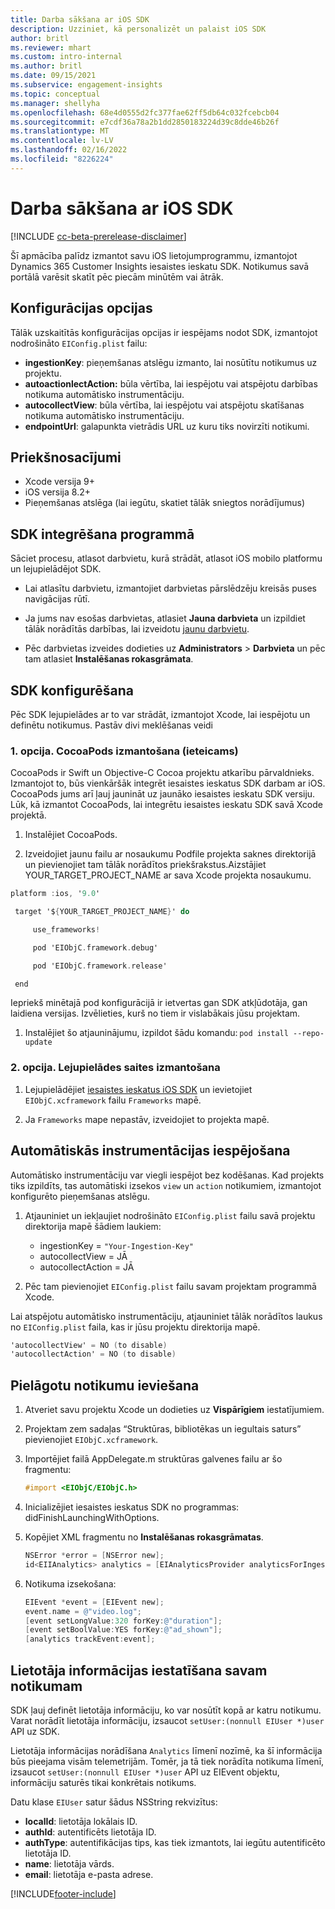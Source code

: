 ```yaml
---
title: Darba sākšana ar iOS SDK
description: Uzziniet, kā personalizēt un palaist iOS SDK
author: britl
ms.reviewer: mhart
ms.custom: intro-internal
ms.author: britl
ms.date: 09/15/2021
ms.subservice: engagement-insights
ms.topic: conceptual
ms.manager: shellyha
ms.openlocfilehash: 68e4d0555d2fc377fae62ff5db64c032fcebcb04
ms.sourcegitcommit: e7cdf36a78a2b1dd2850183224d39c8dde46b26f
ms.translationtype: MT
ms.contentlocale: lv-LV
ms.lasthandoff: 02/16/2022
ms.locfileid: "8226224"
---
```

# <a name="get-started-with-the-ios-sdk"></a>Darba sākšana ar iOS SDK

[!INCLUDE [cc-beta-prerelease-disclaimer](includes/cc-beta-prerelease-disclaimer.md)]

Šī apmācība palīdz izmantot savu iOS lietojumprogrammu, izmantojot Dynamics 365 Customer Insights iesaistes ieskatu SDK. Notikumus savā portālā varēsit skatīt pēc piecām minūtēm vai ātrāk.

## <a name="configuration-options"></a>Konfigurācijas opcijas

Tālāk uzskaitītās konfigurācijas opcijas ir iespējams nodot SDK, izmantojot nodrošināto `EIConfig.plist` failu:

- **ingestionKey**: pieņemšanas atslēgu izmanto, lai nosūtītu notikumus uz projektu.
- **autoactionlectAction:** būla vērtība, lai iespējotu vai atspējotu darbības notikuma automātisko instrumentāciju.
- **autocollectView**: būla vērtība, lai iespējotu vai atspējotu skatīšanas notikuma automātisko instrumentāciju.
- **endpointUrl**: galapunkta vietrādis URL uz kuru tiks novirzīti notikumi.

## <a name="prerequisites"></a>Priekšnosacījumi

- Xcode versija 9+
- iOS versija 8.2+
- Pieņemšanas atslēga (lai iegūtu, skatiet tālāk sniegtos norādījumus)

## <a name="integrate-the-sdk-into-your-application"></a>SDK integrēšana programmā

Sāciet procesu, atlasot darbvietu, kurā strādāt, atlasot iOS mobilo platformu un lejupielādējot SDK.

- Lai atlasītu darbvietu, izmantojiet darbvietas pārslēdzēju kreisās puses navigācijas rūtī.

- Ja jums nav esošas darbvietas, atlasiet **Jauna darbvieta** un izpildiet tālāk norādītās darbības, lai izveidotu [jaunu darbvietu](create-workspace.md).

- Pēc darbvietas izveides dodieties uz **Administrators** > **Darbvieta** un pēc tam atlasiet **Instalēšanas rokasgrāmata**.

## <a name="configure-the-sdk"></a>SDK konfigurēšana

Pēc SDK lejupielādes ar to var strādāt, izmantojot Xcode, lai iespējotu un definētu notikumus. Pastāv divi meklēšanas veidi

### <a name="option-1-using-cocoapods-recommended"></a>1. opcija. CocoaPods izmantošana (ieteicams)
CocoaPods ir Swift un Objective-C Cocoa projektu atkarību pārvaldnieks. Izmantojot to, būs vienkāršāk integrēt iesaistes ieskatus SDK darbam ar iOS. CocoaPods jums arī ļauj jaunināt uz jaunāko iesaistes ieskatu SDK versiju. Lūk, kā izmantot CocoaPods, lai integrētu iesaistes ieskatu SDK savā Xcode projektā. 

1. Instalējiet CocoaPods. 

1. Izveidojiet jaunu failu ar nosaukumu Podfile projekta saknes direktorijā un pievienojiet tam tālāk norādītos priekšrakstus.Aizstājiet YOUR_TARGET_PROJECT_NAME ar sava Xcode projekta nosaukumu. 
```objectivec
platform :ios, '9.0'  

 target '${YOUR_TARGET_PROJECT_NAME}' do 

     use_frameworks!   

     pod 'EIObjC.framework.debug' 

     pod 'EIObjC.framework.release' 

 end 
```
Iepriekš minētajā pod konfigurācijā ir ietvertas gan SDK atkļūdotāja, gan laidiena versijas. Izvēlieties, kurš no tiem ir vislabākais jūsu projektam.

1. Instalējiet šo atjauninājumu, izpildot šādu komandu: `pod install --repo-update `

### <a name="option-2-using-download-link"></a>2. opcija. Lejupielādes saites izmantošana

1. Lejupielādējiet [iesaistes ieskatus iOS SDK](https://download.pi.dynamics.com/sdk/EI-SDKs/ei-ios-sdk.zip) un ievietojiet `EIObjC.xcframework` failu `Frameworks` mapē.

1. Ja `Frameworks` mape nepastāv, izveidojiet to projekta mapē.

## <a name="enable-auto-instrumentation"></a>Automātiskās instrumentācijas iespējošana
 
Automātisko instrumentāciju var viegli iespējot bez kodēšanas. Kad projekts tiks izpildīts, tas automātiski izsekos `view` un `action` notikumiem, izmantojot konfigurēto pieņemšanas atslēgu. 

1. Atjauniniet un iekļaujiet nodrošināto `EIConfig.plist` failu savā projektu direktorija mapē šādiem laukiem:
    - ingestionKey = `"Your-Ingestion-Key"`
    - autocollectView = JĀ
    - autocollectAction = JĀ

2. Pēc tam pievienojiet `EIConfig.plist` failu savam projektam programmā Xcode. 



Lai atspējotu automātisko instrumentāciju, atjauniniet tālāk norādītos laukus no `EIConfig.plist` faila, kas ir jūsu projektu direktorija mapē. 

```objectivec
'autocollectView' = NO (to disable)
'autocollectAction' = NO (to disable)
```


## <a name="implement-custom-events"></a>Pielāgotu notikumu ieviešana

1. Atveriet savu projektu Xcode un dodieties uz **Vispārīgiem** iestatījumiem. 
1. Projektam zem sadaļas “Struktūras, bibliotēkas un iegultais saturs” pievienojiet `EIObjC.xcframework`.

1. Importējiet failā AppDelegate.m struktūras galvenes failu ar šo fragmentu:

    ```objectivec
    #import <EIObjC/EIObjC.h>
    ```

1. Inicializējiet iesaistes ieskatus SDK no programmas: didFinishLaunchingWithOptions.
1. Kopējiet XML fragmentu no **Instalēšanas rokasgrāmatas**.

    ```objectivec
    NSError *error = [NSError new];
    id<EIIAnalytics> analytics = [EIAnalyticsProvider analyticsForIngestionKey:nil error:&error];
    ```

1. Notikuma izsekošana:

    ```objectivec
    EIEvent *event = [EIEvent new];
    event.name = @"video.log";
    [event setLongValue:320 forKey:@"duration"];
    [event setBoolValue:YES forKey:@"ad_shown"];
    [analytics trackEvent:event];
    ```

## <a name="set-user-details-for-your-event"></a>Lietotāja informācijas iestatīšana savam notikumam

SDK ļauj definēt lietotāja informāciju, ko var nosūtīt kopā ar katru notikumu. Varat norādīt lietotāja informāciju, izsaucot `setUser:(nonnull EIUser *)user` API uz SDK.

Lietotāja informācijas norādīšana `Analytics` līmenī nozīmē, ka šī informācija būs pieejama visām telemetrijām. Tomēr, ja tā tiek norādīta notikuma līmenī, izsaucot `setUser:(nonnull EIUser *)user` API uz EIEvent objektu, informāciju saturēs tikai konkrētais notikums.

Datu klase `EIUser` satur šādus NSString rekvizītus:

- **localId**: lietotāja lokālais ID.
- **authId**: autentificēts lietotāja ID.
- **authType**: autentifikācijas tips, kas tiek izmantots, lai iegūtu autentificēto lietotāja ID.
- **name**: lietotāja vārds.
- **email**: lietotāja e-pasta adrese.


[!INCLUDE[footer-include](../includes/footer-banner.md)]
